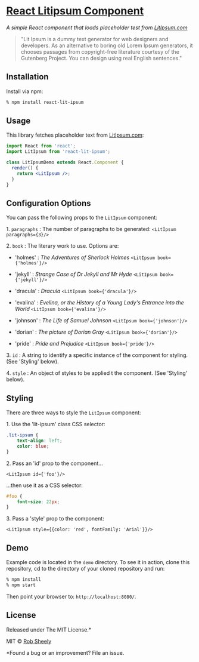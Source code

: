 # [React Litipsum Component](https://github.com/robsheely/react-lit-ipsum/)

*A simple React component that loads placeholder test from [LitIpsum.com](https://litipsum.com/)*
>"Lit Ipsum is a dummy text generator for web designers and developers. As an alternative to boring old Lorem Ipsum generators, it chooses passages from copyright-free literature courtesy of the Gutenberg Project. You can design using real English sentences."

## Installation

Install via npm:

```bash
% npm install react-lit-ipsum
```

## Usage

This library fetches placeholder text from [LitIpsum.com](https://litipsum.com/):

```jsx
import React from 'react';
import LitIpsum from 'react-lit-ipsum';  

class LitIpsumDemo extends React.Component {
  render() {
    return <LitIpsum />;
  }
}
```

## Configuration Options

You can pass the following props to the `LitIpsum` component:

1\. `paragraphs` : The number of paragraphs to be generated: `<LitIpsum paragraphs={3}/>`

2\. `book` : The literary work to use. Options are:

  * 'holmes' : *The Adventures of Sherlock Holmes* `<LitIpsum book={'holmes'}/>`
  
  * 'jekyll' : *Strange Case of Dr Jekyll and Mr Hyde* `<LitIpsum book={'jekyll'}/>`

  * 'dracula' : *Dracula* `<LitIpsum book={'dracula'}/>`
  
  * 'evalina' : *Evelina, or the History of a Young Lady's Entrance into the World* `<LitIpsum book={'evalina'}/>`
 
  * 'johnson' : *The Life of Samuel Johnson* `<LitIpsum book={'johnson'}/>`
  
  * 'dorian' : *The picture of Dorian Gray* `<LitIpsum book={'dorian'}/>`
  
  * 'pride' : *Pride and Prejudice* `<LitIpsum book={'pride'}/>`
  
3\. `id` : A string to identify a specific instance of the component for styling. (See 'Styling' below).

4\. `style` : An object of styles to be applied t the component. (See 'Styling' below).


## Styling

There are three ways to style the `LitIpsum` component:

1\. Use the 'lit-ipsum' class CSS selector:

``` css
.lit-ipsum {
    text-align: left;
    color: blue;
}
```

2\. Pass an 'id' prop to the component...

``` JSX
<LitIpsum id={'foo'}/>
```
...then use it as a CSS selector:
``` css
#foo {
    font-size: 22px;
}

```

3\. Pass a 'style' prop to the component:

``` JSX
<LitIpsum style={{color: 'red', fontFamily: 'Arial'}}/>
```


## Demo

Example code is located in the `demo` directory. To see it in action, clone this repository, cd to the directory of your cloned repository and run:

```bash
% npm install
% npm start
```

Then point your browser to: `http://localhost:8080/`.

## License

Released under The MIT License.*

MIT © [Rob Sheely](https://github.com/robsheely)


*Found a bug or an improvement? File an issue.
